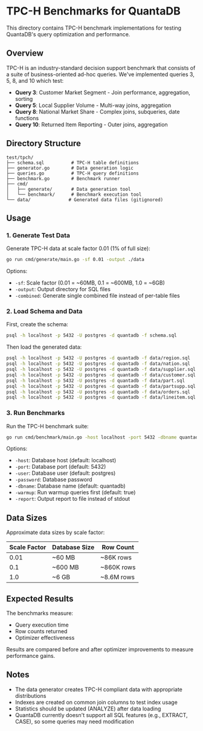 # TPC-H Benchmarks for QuantaDB

This directory contains TPC-H benchmark implementations for testing QuantaDB's query optimization and performance.

## Overview

TPC-H is an industry-standard decision support benchmark that consists of a suite of business-oriented ad-hoc queries. We've implemented queries 3, 5, 8, and 10 which test:

- **Query 3**: Customer Market Segment - Join performance, aggregation, sorting
- **Query 5**: Local Supplier Volume - Multi-way joins, aggregation
- **Query 8**: National Market Share - Complex joins, subqueries, date functions
- **Query 10**: Returned Item Reporting - Outer joins, aggregation

## Directory Structure

```
test/tpch/
├── schema.sql          # TPC-H table definitions
├── generator.go        # Data generation logic
├── queries.go          # TPC-H query definitions
├── benchmark.go        # Benchmark runner
├── cmd/
│   ├── generate/       # Data generation tool
│   └── benchmark/      # Benchmark execution tool
└── data/              # Generated data files (gitignored)
```

## Usage

### 1. Generate Test Data

Generate TPC-H data at scale factor 0.01 (1% of full size):

```bash
go run cmd/generate/main.go -sf 0.01 -output ./data
```

Options:
- `-sf`: Scale factor (0.01 = ~60MB, 0.1 = ~600MB, 1.0 = ~6GB)
- `-output`: Output directory for SQL files
- `-combined`: Generate single combined file instead of per-table files

### 2. Load Schema and Data

First, create the schema:

```bash
psql -h localhost -p 5432 -U postgres -d quantadb -f schema.sql
```

Then load the generated data:

```bash
psql -h localhost -p 5432 -U postgres -d quantadb -f data/region.sql
psql -h localhost -p 5432 -U postgres -d quantadb -f data/nation.sql
psql -h localhost -p 5432 -U postgres -d quantadb -f data/supplier.sql
psql -h localhost -p 5432 -U postgres -d quantadb -f data/customer.sql
psql -h localhost -p 5432 -U postgres -d quantadb -f data/part.sql
psql -h localhost -p 5432 -U postgres -d quantadb -f data/partsupp.sql
psql -h localhost -p 5432 -U postgres -d quantadb -f data/orders.sql
psql -h localhost -p 5432 -U postgres -d quantadb -f data/lineitem.sql
```

### 3. Run Benchmarks

Run the TPC-H benchmark suite:

```bash
go run cmd/benchmark/main.go -host localhost -port 5432 -dbname quantadb
```

Options:
- `-host`: Database host (default: localhost)
- `-port`: Database port (default: 5432)
- `-user`: Database user (default: postgres)
- `-password`: Database password
- `-dbname`: Database name (default: quantadb)
- `-warmup`: Run warmup queries first (default: true)
- `-report`: Output report to file instead of stdout

## Data Sizes

Approximate data sizes by scale factor:

| Scale Factor | Database Size | Row Count     |
|-------------|--------------|---------------|
| 0.01        | ~60 MB       | ~86K rows     |
| 0.1         | ~600 MB      | ~860K rows    |
| 1.0         | ~6 GB        | ~8.6M rows    |

## Expected Results

The benchmarks measure:
- Query execution time
- Row counts returned
- Optimizer effectiveness

Results are compared before and after optimizer improvements to measure performance gains.

## Notes

- The data generator creates TPC-H compliant data with appropriate distributions
- Indexes are created on common join columns to test index usage
- Statistics should be updated (ANALYZE) after data loading
- QuantaDB currently doesn't support all SQL features (e.g., EXTRACT, CASE), so some queries may need modification
